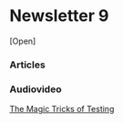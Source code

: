 # Newsletter 9
[Open]
### Articles


### Audiovideo
[The Magic Tricks of Testing](https://www.youtube.com/watch?v=URSWYvyc42M)
